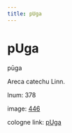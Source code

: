 ```yaml
---
title: pUga
---
```


# pUga

pūga  <div n="P" />Areca catechu Linn.

lnum: 378

image: [446](https://www.sanskrit-lexicon.uni-koeln.de/scans/csl-apidev/servepdf.php?dict=snp&page=446)

cologne link: [pUga](https://sanskrit-lexicon.uni-koeln.de/scans/csl-apidev/getword.php?dict=snp&key=pUga)

